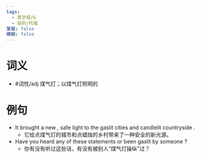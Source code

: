 ```yaml
---
tags:
  - 首字母/G
  - 级别/托福
掌握: false
模糊: false
---
```

# 词义
- #词性/adj  煤气灯；以煤气灯照明的
# 例句
- It brought a new , safe light to the gaslit cities and candlelit countryside .
	- 它给点煤气灯的城市和点蜡烛的乡村带来了一种安全的新光源。
- Have you heard any of these statements or been gaslit by someone ?
	- 你有没有听过这些话，有没有被别人“煤气灯操纵”过？

